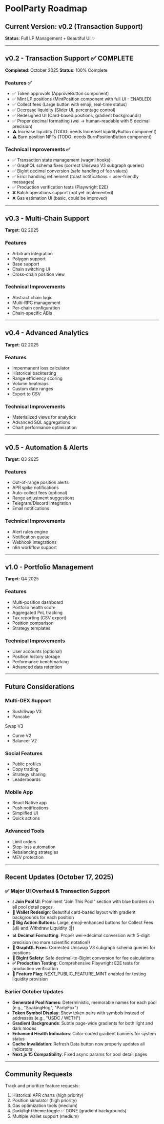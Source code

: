 # PoolParty Roadmap

## Current Version: v0.2 (Transaction Support)

**Status**: Full LP Management + Beautiful UI ✨

---

## v0.2 - Transaction Support ✅ COMPLETE
**Completed**: October 2025
**Status**: 100% Complete

### Features ✅
- ✅ Token approvals (ApproveButton component)
- ✅ Mint LP positions (MintPosition component with full UI - ENABLED)
- ✅ Collect fees (Large button with emoji, real-time status)
- ✅ Decrease liquidity (Slider UI, percentage control)
- ✅ Redesigned UI (Card-based positions, gradient backgrounds)
- ✅ Proper decimal formatting (wei → human-readable with 5 decimal precision)
- ⚠️ Increase liquidity (TODO: needs IncreaseLiquidityButton component)
- ⚠️ Burn position NFTs (TODO: needs BurnPositionButton component)

### Technical Improvements ✅
- ✅ Transaction state management (wagmi hooks)
- ✅ GraphQL schema fixes (correct Uniswap V3 subgraph queries)
- ✅ BigInt decimal conversion (safe handling of fee values)
- ✅ Error handling refinement (toast notifications + user-friendly messages)
- ✅ Production verification tests (Playwright E2E)
- ❌ Batch operations support (not yet implemented)
- ❌ Gas estimation UI (basic, could be improved)

---

## v0.3 - Multi-Chain Support
**Target**: Q2 2025

### Features
- Arbitrum integration
- Polygon support
- Base support
- Chain switching UI
- Cross-chain position view

### Technical Improvements
- Abstract chain logic
- Multi-RPC management
- Per-chain configuration
- Chain-specific ABIs

---

## v0.4 - Advanced Analytics
**Target**: Q2 2025

### Features
- Impermanent loss calculator
- Historical backtesting
- Range efficiency scoring
- Volume heatmaps
- Custom date ranges
- Export to CSV

### Technical Improvements
- Materialized views for analytics
- Advanced SQL aggregations
- Chart performance optimization

---

## v0.5 - Automation & Alerts
**Target**: Q3 2025

### Features
- Out-of-range position alerts
- APR spike notifications
- Auto-collect fees (optional)
- Range adjustment suggestions
- Telegram/Discord integration
- Email notifications

### Technical Improvements
- Alert rules engine
- Notification queue
- Webhook integrations
- n8n workflow support

---

## v1.0 - Portfolio Management
**Target**: Q4 2025

### Features
- Multi-position dashboard
- Portfolio health score
- Aggregated PnL tracking
- Tax reporting (CSV export)
- Position comparison
- Strategy templates

### Technical Improvements
- User accounts (optional)
- Position history storage
- Performance benchmarking
- Advanced data retention

---

## Future Considerations

### Multi-DEX Support
- SushiSwap V3
- Pancake

Swap V3
- Curve V2
- Balancer V2

### Social Features
- Public profiles
- Copy trading
- Strategy sharing
- Leaderboards

### Mobile App
- React Native app
- Push notifications
- Simplified UI
- Quick actions

### Advanced Tools
- Limit orders
- Stop-loss automation
- Rebalancing strategies
- MEV protection

---

## Recent Updates (October 17, 2025)

### ✅ Major UI Overhaul & Transaction Support
- **💧 Join Pool UI**: Prominent "Join This Pool" section with blue borders on all pool detail pages
- **🎨 Wallet Redesign**: Beautiful card-based layout with gradient backgrounds for each position
- **🔘 Big Action Buttons**: Large, emoji-enhanced buttons for Collect Fees (💰) and Withdraw Liquidity (💸)
- **📊 Decimal Formatting**: Proper wei→decimal conversion with 5-digit precision (no more scientific notation!)
- **🔧 GraphQL Fixes**: Corrected Uniswap V3 subgraph schema queries for positions
- **🧮 BigInt Safety**: Safe decimal-to-BigInt conversion for fee calculations
- **✅ Production Testing**: Comprehensive Playwright E2E tests for production verification
- **🎯 Feature Flag**: NEXT_PUBLIC_FEATURE_MINT enabled for testing liquidity provision

### Earlier October Updates
- **Generated Pool Names**: Deterministic, memorable names for each pool (e.g., "SoakingHog", "PartyFox")
- **Token Symbol Display**: Show token pairs with symbols instead of addresses (e.g., "USDC / WETH")
- **Gradient Backgrounds**: Subtle page-wide gradients for both light and dark modes
- **Enhanced Health Indicators**: Color-coded gradient banners for system status
- **Cache Invalidation**: Refresh Data button now properly updates all indicators
- **Next.js 15 Compatibility**: Fixed async params for pool detail pages

---

## Community Requests

Track and prioritize feature requests:
1. Historical APR charts (high priority)
2. Position simulator (high priority)
3. Gas optimization tools (medium)
4. ~~Dark/light theme toggle~~ ✅ DONE (gradient backgrounds)
5. Multiple wallet support (medium)
